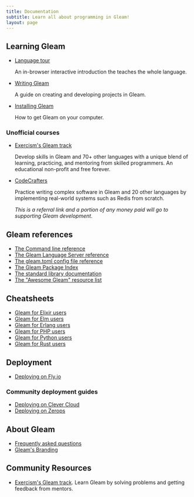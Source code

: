 ```yaml
---
title: Documentation
subtitle: Learn all about programming in Gleam!
layout: page
---
```


## Learning Gleam

- [Language tour](https://tour.gleam.run)

  An in-browser interactive introduction the teaches the whole language.

- [Writing Gleam](/writing-gleam)
  
  A guide on creating and developing projects in Gleam.

- [Installing Gleam](/getting-started/installing)

  How to get Gleam on your computer.

### Unofficial courses

- [Exercism's Gleam track](https://exercism.org/tracks/gleam)

  Develop skills in Gleam and 70+ other languages with a unique blend of learning,
  practicing, and mentoring from skilled programmers. An educational non-profit
  and free forever.

- [CodeCrafters](https://app.codecrafters.io/join?via=lpil)

  Practice writing complex software in Gleam and 20 other languages by
  implementing real-world systems such as Redis from scratch.

  _This is a referral link and a portion of any money paid will go to supporting
  Gleam development_.

## Gleam references

- [The Command line reference](/writing-gleam/command-line-reference)
- [The Gleam Language Server reference](/language-server)
- [The gleam.toml config file reference](/writing-gleam/gleam-toml)
- [The Gleam Package Index](https://packages.gleam.run)
- [The standard library documentation](https://hexdocs.pm/gleam_stdlib/)
- [The "Awesome Gleam" resource list](https://github.com/gleam-lang/awesome-gleam)


## Cheatsheets

- [Gleam for Elixir users](/cheatsheets/gleam-for-elixir-users)
- [Gleam for Elm users](/cheatsheets/gleam-for-elm-users)
- [Gleam for Erlang users](/cheatsheets/gleam-for-erlang-users)
- [Gleam for PHP users](/cheatsheets/gleam-for-php-users)
- [Gleam for Python users](/cheatsheets/gleam-for-python-users)
- [Gleam for Rust users](/cheatsheets/gleam-for-rust-users)

## Deployment

- [Deploying on Fly.io](/deployment/fly)

### Community deployment guides

- [Deploying on Clever Cloud](https://github.com/davlgd/gleam-demo)
- [Deploying on Zerops](/deployment/zerops)

## About Gleam

- [Frequently asked questions](/frequently-asked-questions)
- [Gleam's Branding](/branding)

## Community Resources

- [Exercism's Gleam track](https://exercism.org/tracks/gleam). Learn Gleam by
  solving problems and getting feedback from mentors.
